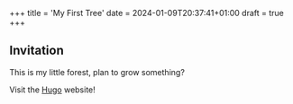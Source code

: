 +++
title = 'My First Tree'
date = 2024-01-09T20:37:41+01:00
draft = true
+++

## Invitation

This is my little forest, plan to grow something?

Visit the [Hugo](https://gohugo.io) website!
